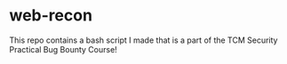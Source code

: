 # web-recon
This repo contains a bash script I made that is a part of the TCM Security Practical Bug Bounty Course!
